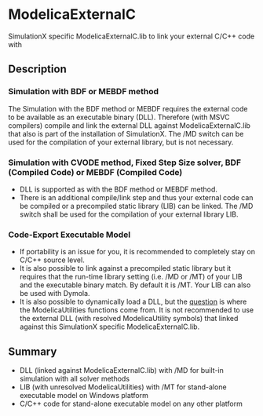 # ModelicaExternalC
SimulationX specific ModelicaExternalC.lib to link your external C/C++ code with

## Description
### Simulation with BDF or MEBDF method
The Simulation with the BDF method or MEBDF requires the external code to be available as an executable binary (DLL). Therefore (with MSVC compilers) compile and link the external DLL against ModelicaExternalC.lib that also is part of the installation of SimulationX. The /MD switch can be used for the compilation of your external library, but is not necessary.

### Simulation with CVODE method, Fixed Step Size solver, BDF (Compiled Code) or MEBDF (Compiled Code)
* DLL is supported as with the BDF method or MEBDF method.
* There is an additional compile/link step and thus your external code can be compiled or a precompiled static library (LIB) can be linked. The /MD switch shall be used for the compilation of your external library LIB.

### Code-Export Executable Model
* If portability is an issue for you, it is recommended to completely stay on C/C++ source level.
* It is also possible to link against a precompiled static library but it requires that the run-time library setting (i.e. /MD or /MT) of your LIB and the executable binary match. By default it is /MT. Your LIB can also be used with Dymola.
* It is also possible to dynamically load a DLL, but the [question](https://trac.modelica.org/Modelica/ticket/2191) is where the ModelicaUtilities functions come from. It is not recommended to use the external DLL (with resolved ModelicaUtility symbols) that linked against this SimulationX specific ModelicaExternalC.lib.

## Summary
* DLL (linked against ModelicaExternalC.lib) with /MD for built-in simulation with all solver methods
* LIB (with unresolved ModelicaUtilities) with /MT for stand-alone executable model on Windows platform
* C/C++ code for stand-alone executable model on any other platform
